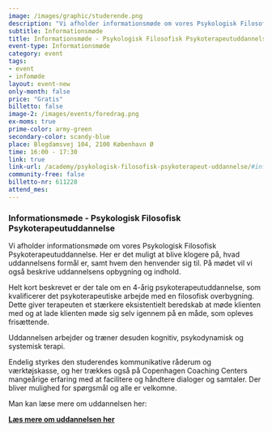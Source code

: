 ```yaml
---
image: /images/graphic/studerende.png
description: "Vi afholder informationsmøde om vores Psykologisk Filosofisk Psykoterapeutuddannelse. Her er det muligt at blive klogere på, hvad uddannelsens formål er, samt hvem den henvender sig til. På mødet vil vi også beskrive uddannelsens opbygning og indhold."
subtitle: Informationsmøde
title: Informationsmøde - Psykologisk Filosofisk Psykoterapeutuddannelse
event-type: Informationsmøde
category: event
tags:
- event
- infomøde
layout: event-new
only-month: false
price: "Gratis"
billetto: false
image-2: /images/events/foredrag.png
ex-moms: true
prime-color: army-green
secondary-color: scandy-blue
place: Blegdamsvej 104, 2100 København Ø
time: 16:00 - 17:30
link: true
link-url: /academy/psykologisk-filosofisk-psykoterapeut-uddannelse/#infomode
community-free: false
billetto-nr: 611228
attend_mes:
---
```

### Informationsmøde - Psykologisk Filosofisk Psykoterapeutuddannelse

Vi afholder informationsmøde om vores Psykologisk Filosofisk Psykoterapeutuddannelse. Her er det muligt at blive klogere på, hvad uddannelsens formål er, samt hvem den henvender sig til. På mødet vil vi også beskrive uddannelsens opbygning og indhold.

Helt kort beskrevet er der tale om en 4-årig psykoterapeutuddannelse, som kvalificerer det psykoterapeutiske arbejde med en filosofisk overbygning. Dette giver terapeuten et stærkere eksistentielt beredskab at møde klienten med og at lade klienten møde sig selv igennem på en måde, som opleves frisættende.  

Uddannelsen arbejder og træner desuden kognitiv, psykodynamisk og systemisk terapi.

Endelig styrkes den studerendes kommunikative råderum og værktøjskasse, og her trækkes også på Copenhagen Coaching Centers mangeårige erfaring med at facilitere og håndtere dialoger og samtaler.
Der bliver mulighed for spørgsmål og alle er velkomne.

Man kan læse mere om uddannelsen her: 

<ins>**[Læs mere om uddannelsen her](/academy/psykologisk-filosofisk-psykoterapeut-uddannelse/)**</ins>
